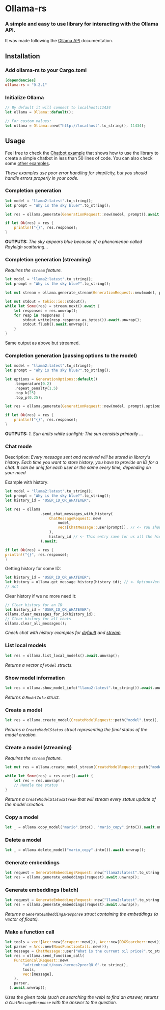 # Ollama-rs

### A simple and easy to use library for interacting with the Ollama API.

It was made following the [Ollama API](https://github.com/jmorganca/ollama/blob/main/docs/api.md) documentation.

## Installation

### Add ollama-rs to your Cargo.toml

```toml
[dependencies]
ollama-rs = "0.2.1"
```

### Initialize Ollama

```rust
// By default it will connect to localhost:11434
let ollama = Ollama::default();

// For custom values:
let ollama = Ollama::new("http://localhost".to_string(), 11434);
```

## Usage

Feel free to check the [Chatbot example](https://github.com/pepperoni21/ollama-rs/blob/0.2.1/examples/basic_chatbot.rs) that shows how to use the library to create a simple chatbot in less than 50 lines of code.
You can also check some [other examples](https://github.com/pepperoni21/ollama-rs/tree/0.2.1/examples).

_These examples use poor error handling for simplicity, but you should handle errors properly in your code._

### Completion generation

```rust
let model = "llama2:latest".to_string();
let prompt = "Why is the sky blue?".to_string();

let res = ollama.generate(GenerationRequest::new(model, prompt)).await;

if let Ok(res) = res {
    println!("{}", res.response);
}
```

**OUTPUTS:** _The sky appears blue because of a phenomenon called Rayleigh scattering..._

### Completion generation (streaming)

_Requires the `stream` feature._

```rust
let model = "llama2:latest".to_string();
let prompt = "Why is the sky blue?".to_string();

let mut stream = ollama.generate_stream(GenerationRequest::new(model, prompt)).await.unwrap();

let mut stdout = tokio::io::stdout();
while let Some(res) = stream.next().await {
    let responses = res.unwrap();
    for resp in responses {
        stdout.write(resp.response.as_bytes()).await.unwrap();
        stdout.flush().await.unwrap();
    }
}
```

Same output as above but streamed.

### Completion generation (passing options to the model)

```rust
let model = "llama2:latest".to_string();
let prompt = "Why is the sky blue?".to_string();

let options = GenerationOptions::default()
    .temperature(0.2)
    .repeat_penalty(1.5)
    .top_k(25)
    .top_p(0.25);

let res = ollama.generate(GenerationRequest::new(model, prompt).options(options)).await;

if let Ok(res) = res {
    println!("{}", res.response);
}
```

**OUTPUTS:** _1. Sun emits white sunlight: The sun consists primarily ..._

### Chat mode

Description: _Every message sent and received will be stored in library's history._
_Each time you want to store history, you have to provide an ID for a chat._
_It can be uniq for each user or the same every time, depending on your need_

Example with history:

```rust
let model = "llama2:latest".to_string();
let prompt = "Why is the sky blue?".to_string();
let history_id = "USER_ID_OR_WHATEVER";

let res = ollama
                .send_chat_messages_with_history(
                    ChatMessageRequest::new(
                        model,
                        vec![ChatMessage::user(prompt)], // <- You should provide only one message
                    ),
                    history_id // <- This entry save for us all the history
                ).await;

if let Ok(res) = res {
println!("{}", res.response);
}
```

Getting history for some ID:

```rust
let history_id = "USER_ID_OR_WHATEVER";
let history = ollama.get_message_history(history_id); // <- Option<Vec<ChatMessage>>
// Act
```

Clear history if we no more need it:

```rust
// Clear history for an ID
let history_id = "USER_ID_OR_WHATEVER";
ollama.clear_messages_for_id(history_id);
// Clear history for all chats
ollama.clear_all_messages();
```

_Check chat with history examples for [default](https://github.com/pepperoni21/ollama-rs/blob/master/examples/chat_with_history.rs) and [stream](https://github.com/pepperoni21/ollama-rs/blob/master/examples/chat_with_history_stream.rs)_

### List local models

```rust
let res = ollama.list_local_models().await.unwrap();
```

_Returns a vector of `Model` structs._

### Show model information

```rust
let res = ollama.show_model_info("llama2:latest".to_string()).await.unwrap();
```

_Returns a `ModelInfo` struct._

### Create a model

```rust
let res = ollama.create_model(CreateModelRequest::path("model".into(), "/tmp/Modelfile.example".into())).await.unwrap();
```

_Returns a `CreateModelStatus` struct representing the final status of the model creation._

### Create a model (streaming)

_Requires the `stream` feature._

```rust
let mut res = ollama.create_model_stream(CreateModelRequest::path("model".into(), "/tmp/Modelfile.example".into())).await.unwrap();

while let Some(res) = res.next().await {
    let res = res.unwrap();
    // Handle the status
}
```

_Returns a `CreateModelStatusStream` that will stream every status update of the model creation._

### Copy a model

```rust
let _ = ollama.copy_model("mario".into(), "mario_copy".into()).await.unwrap();
```

### Delete a model

```rust
let _ = ollama.delete_model("mario_copy".into()).await.unwrap();
```

### Generate embeddings

```rust
let request = GenerateEmbeddingsRequest::new("llama2:latest".to_string(), "Why is the sky blue?".into());
let res = ollama.generate_embeddings(request).await.unwrap();
```

### Generate embeddings (batch)

```rust
let request = GenerateEmbeddingsRequest::new("llama2:latest".to_string(), vec!["Why is the sky blue?", "Why is the sky red?"].into());
let res = ollama.generate_embeddings(request).await.unwrap();
```

_Returns a `GenerateEmbeddingsResponse` struct containing the embeddings (a vector of floats)._

### Make a function call

```rust
let tools = vec![Arc::new(Scraper::new()), Arc::new(DDGSearcher::new())];
let parser = Arc::new(NousFunctionCall::new());
let message = ChatMessage::user("What is the current oil price?".to_string());
let res = ollama.send_function_call(
    FunctionCallRequest::new(
        "adrienbrault/nous-hermes2pro:Q8_0".to_string(),
        tools,
        vec![message],
    ),
    parser,
  ).await.unwrap();
```

_Uses the given tools (such as searching the web) to find an answer, returns a `ChatMessageResponse` with the answer to the question._
